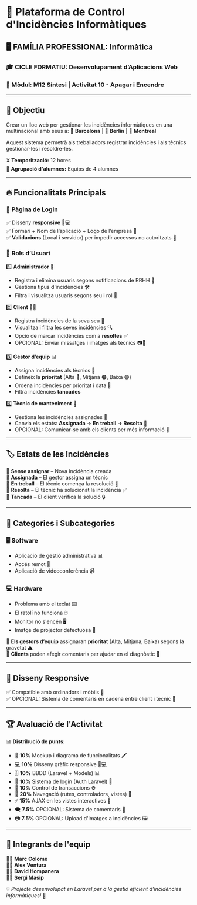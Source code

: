 # 🚀 Plataforma de Control d'Incidències Informàtiques

## 🖥️ FAMÍLIA PROFESSIONAL: Informàtica  
### 🎓 CICLE FORMATIU: Desenvolupament d’Aplicacions Web  
### 📌 Mòdul: M12 Síntesi | Activitat 10 - Apagar i Encendre  

---

## 🎯 Objectiu
Crear un lloc web per gestionar les incidències informàtiques en una multinacional amb seus a:
📍 **Barcelona** | 📍 **Berlín** | 📍 **Montreal**  

Aquest sistema permetrà als treballadors registrar incidències i als tècnics gestionar-les i resoldre-les.  

⏳ **Temporització:** 12 hores  
👥 **Agrupació d'alumnes:** Equips de 4 alumnes  

---

## 🔥 Funcionalitats Principals
### 🔑 **Pàgina de Login**
✅ Disseny **responsive** 📱💻  
✅ Formari + Nom de l’aplicació + Logo de l’empresa 🏢  
✅ **Validacions** (Local i servidor) per impedir accessos no autoritzats 🔐  

### 👥 **Rols d’Usuari**
1️⃣ **Administrador** 🏢  
   - Registra i elimina usuaris segons notificacions de RRHH 📩
   - Gestiona tipus d'incidències 🛠️
   - Filtra i visualitza usuaris segons seu i rol 👀
   
2️⃣ **Client** 👨‍💼  
   - Registra incidències de la seva seu 📝
   - Visualitza i filtra les seves incidències 🔍
   - Opció de marcar incidències com a **resoltes** ✅
   - OPCIONAL: Enviar missatges i imatges als tècnics 📷💬
   
3️⃣ **Gestor d’equip** 📊  
   - Assigna incidències als tècnics 🔄
   - Defineix la **prioritat** (Alta 🔴, Mitjana 🟠, Baixa 🟢)
   - Ordena incidències per prioritat i data 📅
   - Filtra incidències **tancades**
   
4️⃣ **Tècnic de manteniment** 🔧  
   - Gestiona les incidències assignades 🚀
   - Canvia els estats: **Assignada → En treball → Resolta** 🔄
   - OPCIONAL: Comunicar-se amb els clients per més informació 💬

---

## 🏷️ **Estats de les Incidències**
📌 **Sense assignar** – Nova incidència creada  
📌 **Assignada** – El gestor assigna un tècnic  
📌 **En treball** – El tècnic comença la resolució 🔧  
📌 **Resolta** – El tècnic ha solucionat la incidència ✅  
📌 **Tancada** – El client verifica la solució 🔒  

---

## 📂 **Categories i Subcategories**
### 🖥️ **Software**
- Aplicació de gestió administrativa 📊
- Accés remot 🔗
- Aplicació de videoconferència 📹

### 💻 **Hardware**
- Problema amb el teclat ⌨️
- El ratolí no funciona 🖱️
- Monitor no s'encén 🖥️
- Imatge de projector defectuosa 🎥

🔺 **Els gestors d’equip** assignaran **prioritat** (Alta, Mitjana, Baixa) segons la gravetat ⚠️  
🔹 **Clients** poden afegir comentaris per ajudar en el diagnòstic 🔎  

---

## 📱 **Disseny Responsive**
✅ Compatible amb ordinadors i mòbils 📲  
✅ OPCIONAL: Sistema de comentaris en cadena entre client i tècnic 💬  

---

## 🏆 **Avaluació de l'Activitat**
📊 **Distribució de punts:**
- 🎨 **10%** Mockup i diagrama de funcionalitats 🖍️
- 💻 **10%** Disseny gràfic responsive 📱💻
- 🗄️ **10%** BBDD (Laravel + Models) 📊
- 🔐 **10%** Sistema de login (Auth Laravel) 🔑
- 🔄 **10%** Control de transaccions ⚙️
- 🚀 **20%** Navegació (rutes, controladors, vistes) 📂
- ⚡ **15%** AJAX en les vistes interactives 🔄
- 🗨️ **7.5%** OPCIONAL: Sistema de comentaris 💬
- 📷 **7.5%** OPCIONAL: Upload d'imatges a incidències 🖼️

---

## 👥 **Integrants de l'equip**
👨‍💻 **Marc Colome**  
👨‍💻 **Alex Ventura**  
👨‍💻 **David Hompanera**  
👨‍💻 **Sergi Masip**  

💡 _Projecte desenvolupat en Laravel per a la gestió eficient d’incidències informàtiques!_ 🚀